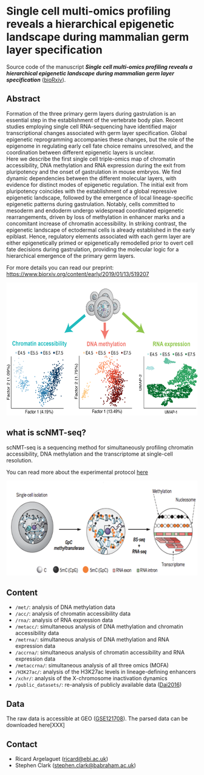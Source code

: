 # Single cell multi-omics profiling reveals a hierarchical epigenetic landscape during mammalian germ layer specification

Source code of the manuscript ***Single cell multi-omics profiling reveals a hierarchical epigenetic landscape during mammalian germ layer specification*** ([bioRxiv](https://www.biorxiv.org/content/early/2019/01/13/519207)).

Abstract
--------
Formation of the three primary germ layers during gastrulation is an essential step in the establishment of the vertebrate body plan. Recent studies employing single cell RNA-sequencing have identified major transcriptional changes associated with germ layer specification. Global epigenetic reprogramming accompanies these changes, but the role of the epigenome in regulating early cell fate choice remains unresolved, and the coordination between different epigenetic layers is unclear.  
Here we describe the first single cell triple-omics map of chromatin accessibility, DNA methylation and RNA expression during the exit from pluripotency and the onset of gastrulation in mouse embryos. We find dynamic dependencies between the different molecular layers, with evidence for distinct modes of epigenetic regulation. The initial exit from pluripotency coincides with the establishment of a global repressive epigenetic landscape, followed by the emergence of local lineage-specific epigenetic patterns during gastrulation. Notably, cells committed to mesoderm and endoderm undergo widespread coordinated epigenetic rearrangements, driven by loss of methylation in enhancer marks and a concomitant increase of chromatin accessibility. In striking contrast, the epigenetic landscape of ectodermal cells is already established in the early epiblast. Hence, regulatory elements associated with each germ layer are either epigenetically primed or epigenetically remodelled prior to overt cell fate decisions during gastrulation, providing the molecular logic for a hierarchical emergence of the primary germ layers.  

For more details you can read our preprint: https://www.biorxiv.org/content/early/2019/01/13/519207

<p align="center"> 
<img src="images/figure1.png" width="650" height="350"/>​
</p>


what is scNMT-seq?
--------
scNMT-seq is a sequencing method for simultaneously profiling chromatin accessibility, DNA methylation and the transcriptome at single-cell resolution. 

You can read more about the experimental protocol [here](https://www.nature.com/articles/s41467-018-03149-4)

<p align="center"> 
<img src="images/scnmt-seq.png" width="600" height="250"/>​
</p>



Content
-------
* `/met/`: analysis of DNA methylation data
* `/acc/`: analysis of chromatin accessibility data
* `/rna/`: analysis of RNA expression data
* `/metacc/`: simultaneous analysis of DNA methylation and chromatin accessibility data
* `/metrna/`: simultaneous analysis of DNA methylation and RNA expression data
* `/accrna/`: simultaneous analysis of chromatin accessibility and RNA expression data
* `/metaccrna/`: simultaneous analysis of all three omics (MOFA)
* `/H3K27ac/`: analysis of the H3K27ac levels in lineage-defining enhancers
* `/xchr/`: analysis of the  X-chromosome inactivation dynamics
* `/public_datasets/`: re-analysis of publicly available data ([Dai2016](https://www.nature.com/articles/nature20095?proof=true&draft=journal))


Data
-------
The raw data is accessible at GEO ([GSE121708](https://www.ncbi.nlm.nih.gov/geo/query/acc.cgi?acc=GSE121708)). The parsed data can be downloaded here[XXX]

Contact
-------
* Ricard Argelaguet (ricard@ebi.ac.uk)
* Stephen Clark (stephen.clark@babraham.ac.uk)

